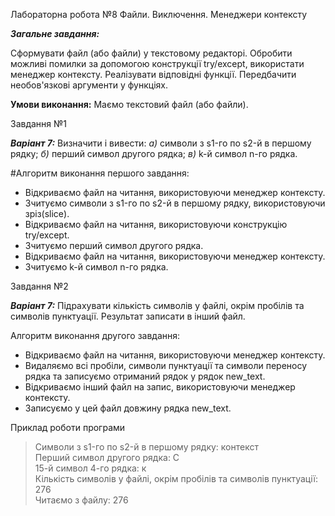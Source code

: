 Лабораторна робота №8
Файли. Виключення. Менеджери контексту

***Загальне завдання:***

Сформувати файл (або файли) у текстовому редакторі. Обробити можливі помилки за допомогою конструкції try/except, 
використати менеджер контексту. Реалізувати відповідні функції. Передбачити необов'язкові аргументи у функціях.


**Умови виконання:**
Маємо текстовий файл (або файли).

Завдання №1

***Варіант 7:***
Визначити і вивести: 
*а)* символи з s1-го по s2-й в першому рядку; 
*б)* перший символ другого рядка; 
*в)* k-й символ n-го рядка.

#Алгоритм виконання першого завдання:
- Відкриваємо файл на читання, використовуючи менеджер контексту.
- Зчитуємо символи з s1-го по s2-й в першому рядку, використовуючи зріз(slice).
- Відкриваємо файл на читання, використовуючи конструкцію try/except.
- Зчитуємо перший символ другого рядка.
- Відкриваємо файл на читання, використовуючи менеджер контексту.
- Зчитуємо k-й символ n-го рядка.

Завдання №2

***Варіант 7:***
Підрахувати кількість символів у файлі, окрім пробілів та символів
пунктуації. Результат записати в інший файл.

Алгоритм виконання другого завдання:
- Відкриваємо файл на читання, використовуючи менеджер контексту.
- Видаляємо всі пробіли, символи пунктуації та символи переносу рядка та записуємо отриманий рядок у рядок new_text.
- Відкриваємо інший файл на запис, використовуючи менеджер контексту.
- Записуємо у цей файл довжину рядка new_text.

Приклад роботи програми
> Символи з s1-го по s2-й в першому рядку: контекст  <br>
> Перший символ другого рядка: С <br>
> 15-й символ 4-го рядка: к <br>
> Кількість символів у файлі, окрім пробілів та символів пунктуації: 276 <br>
> Читаємо з файлу: 276 <br>

